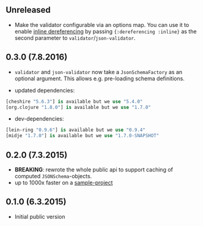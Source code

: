 ## Unreleased

- Make the validator configurable via an options map. You can use it to enable [inline dereferencing][inline-deref] by passing `{:dereferencing :inline}` as the second parameter to `validator`/`json-validator`.

[inline-deref]: (http://json-schema.org/latest/json-schema-core.html#anchor30).

## 0.3.0 (7.8.2016)

- `validator` and `json-validator` now take a `JsonSchemaFactory` as an optional argument. This allows e.g. pre-loading schema definitions.

- updated dependencies:

```clojure
[cheshire "5.6.3"] is available but we use "5.4.0"
[org.clojure "1.8.0"] is available but we use "1.7.0"
```

- dev-dependencies:

```clojure
[lein-ring "0.9.6"] is available but we use "0.9.4"
[midje "1.7.0"] is available but we use "1.7.0-SNAPSHOT"
```

## 0.2.0 (7.3.2015)

- **BREAKING**: rewrote the whole public api to support caching of computed `JSONSchema`-objects.
- up to 1000x faster on a [sample-project](https://github.com/metosin/ring-swagger/blob/master/test/ring/swagger/validator.clj)

## 0.1.0 (6.3.2015)

- Initial public version
